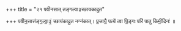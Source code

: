 +++
title = "२१ पवीनसात् तङ्गल्वा३च्छायकादुत"

+++
पवीन॒सात्त॑ङ्ग॒ल्वा॒३॒॑ च्छाय॑कादु॒त नग्न॑कात्। प्र॒जायै॒ पत्ये॑ त्वा पि॒ङ्गः परि॑ पातु किमी॒दिनः॑ ॥